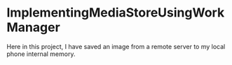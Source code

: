 # ImplementingMediaStoreUsingWorkManager
Here in this project, I have saved an image from a remote server to my local phone internal memory.
